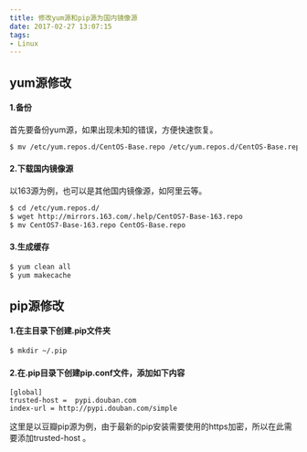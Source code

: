 ```yaml
---
title: 修改yum源和pip源为国内镜像源
date: 2017-02-27 13:07:15
tags:
- Linux
---
```

## yum源修改
#### 1.备份
首先要备份yum源，如果出现未知的错误，方便快速恢复。

```bash
$ mv /etc/yum.repos.d/CentOS-Base.repo /etc/yum.repos.d/CentOS-Base.repo.backup
```
#### 2.下载国内镜像源
以163源为例，也可以是其他国内镜像源，如阿里云等。

```bash
$ cd /etc/yum.repos.d/
$ wget http://mirrors.163.com/.help/CentOS7-Base-163.repo
$ mv CentOS7-Base-163.repo CentOS-Base.repo
```

#### 3.生成缓存
```bash
$ yum clean all
$ yum makecache
```
## pip源修改

#### 1.在主目录下创建.pip文件夹
```bash
$ mkdir ~/.pip
```
#### 2.在.pip目录下创建pip.conf文件，添加如下内容
```
[global]
trusted-host =  pypi.douban.com
index-url = http://pypi.douban.com/simple
```
这里是以豆瓣pip源为例，由于最新的pip安装需要使用的https加密，所以在此需要添加trusted-host 。
